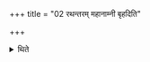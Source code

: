 +++
title = "02 रथन्तरम् महानाम्नी बृहदिति"

+++

<details><summary>थिते</summary>

रथन्तरं महानाम्नी बृहदिति पृष्ठानि २
</details>
